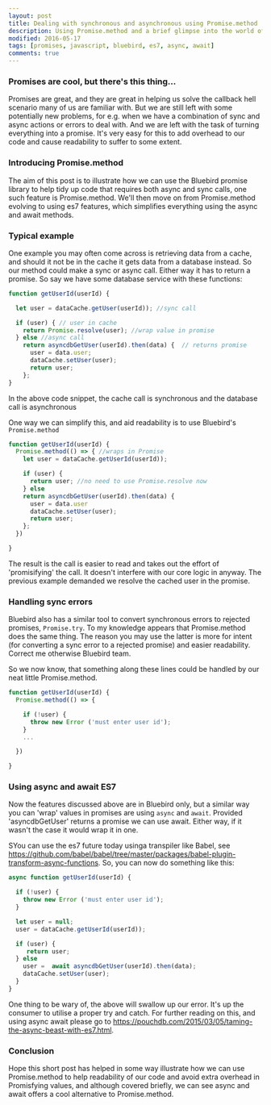 ```yaml
---
layout: post
title: Dealing with synchronous and asynchronous using Promise.method
description: Using Promise.method and a brief glimpse into the world of async and await
modified: 2016-05-17
tags: [promises, javascript, bluebird, es7, async, await]
comments: true
---
```


### Promises are cool, but there's this thing...

Promises are great, and they are great in helping us solve the callback hell scenario many of us are familiar with. But we are still left with some potentially new problems, for e.g. when we have a combination of sync and async actions or errors to deal with. And we are left with the task of turning everything into a promise. It's very easy for this to add overhead to our code and cause readability to suffer to some extent.

### Introducing Promise.method

The aim of this post is to illustrate how we can use the Bluebird promise library to help tidy up code that requires both async and sync calls, one such feature is Promise.method. We'll then move on from Promise.method evolving to using es7 features, which simplifies everything using the async and await methods.

### Typical example

One example you may often come across is retrieving data from a cache, and should it not be in the cache it gets data from a database instead. So our method could make a sync or async call. Either way it has to return a promise. So say we have some database service with these functions:

```js
function getUserId(userId) {

  let user = dataCache.getUser(userId)); //sync call

  if (user) { // user in cache
    return Promise.resolve(user); //wrap value in promise
  } else //async call
    return asyncdbGetUser(userId).then(data) {  // returns promise
      user = data.user;
      dataCache.setUser(user);
      return user;
    };
}
```

In the above code snippet, the cache call is synchronous and the database call is asynchronous

One way we can simplify this, and aid readability is to use Bluebird's `Promise.method`

```js
function getUserId(userId) {
  Promise.method(() => { //wraps in Promise
    let user = dataCache.getUserId(userId));

    if (user) {
      return user; //no need to use Promise.resolve now
    } else
    return asyncdbGetUser(userId).then(data) {
      user = data.user
      dataCache.setUser(user);
      return user;
    };
  })

}
```

The result is the call is easier to read and takes out the effort of 'promisifying' the call. It doesn't interfere with our core logic in anyway. The previous example demanded we resolve the cached user in the promise.

### Handling sync errors

Bluebird also has a similar tool to convert synchronous errors to rejected promises, `Promise.try`. To my knowledge appears that Promise.method does the same thing. The reason you may use the latter is more for intent (for converting a sync error to a rejected promise) and easier readability. Correct me otherwise Bluebird team.

So we now know, that something along these lines could be handled by our neat little Promise.method.

```js
function getUserId(userId) {
  Promise.method(() => {

    if (!user) {
      throw new Error ('must enter user id');
    }
    ...

  })

}
```

### Using async and await ES7

Now the features discussed above are in Bluebird only, but a similar way you can 'wrap' values in promises are using `async` and `await`. Provided 'asyncdbGetUser' returns a promise we can use await. Either way, if it wasn't the case it would wrap it in one.

SYou can use the es7 future today usinga transpiler like Babel, see  https://github.com/babel/babel/tree/master/packages/babel-plugin-transform-async-functions. So, you can now do something like this:

```js
async function getUserId(userId) {

  if (!user) {
    throw new Error ('must enter user id');
  }

  let user = null;
  user = dataCache.getUserId(userId));

  if (user) {
     return user;
  } else
    user =  await asyncdbGetUser(userId).then(data);
    dataCache.setUser(user);
  }
}
```
One thing to be wary of, the above will swallow up our error. It's up the consumer to utilise a proper try and catch. For further reading on this, and using async await please go to https://pouchdb.com/2015/03/05/taming-the-async-beast-with-es7.html.

### Conclusion

Hope this short post has helped in some way illustrate how we can use Promise.method to help readability of our code and avoid extra overhead in Promisfying values, and although covered briefly, we can see async and await offers a cool alternative to Promise.method.
